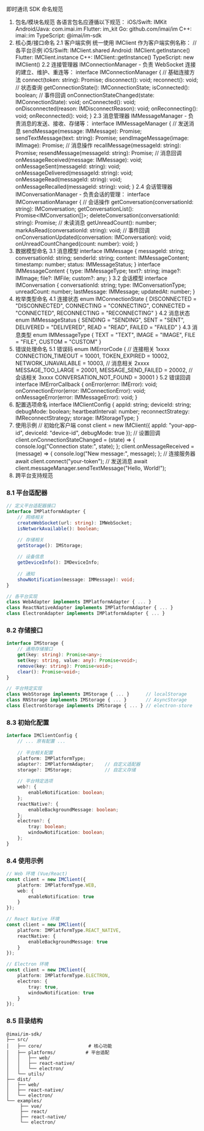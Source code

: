 即时通讯 SDK 命名规范
1. 包名/模块名规范
各语言包名应遵循以下规范：
iOS/Swift: IMKit
Android/Java: com.imai.im
Flutter: im_kit
Go: github.com/imai/im
C++: imai::im
TypeScript: @imai/im-sdk
2. 核心类/接口命名
2.1 客户端实例
统一使用 IMClient 作为客户端实例名称：
// 各平台示例
iOS/Swift: IMClient.shared
Android: IMClient.getInstance()
Flutter: IMClient.instance
C++: IMClient::getInstance()
TypeScript: new IMClient()
2.2 连接管理器
IMConnectionManager - 负责 WebSocket 连接的建立、维护、重连等：
interface IMConnectionManager {
// 基础连接方法
connect(token: string): Promise<void>;
disconnect(): void;
reconnect(): void;
// 状态查询
getConnectionState(): IMConnectionState;
isConnected(): boolean;
// 事件回调
onConnectionStateChanged(state: IMConnectionState): void;
onConnected(): void;
onDisconnected(reason: IMDisconnectReason): void;
onReconnecting(): void;
onReconnected(): void;
}
2.3 消息管理器
IMMessageManager - 负责消息的发送、接收、存储等：
interface IMMessageManager {
// 发送消息
sendMessage(message: IMMessage): Promise<void>;
sendTextMessage(text: string): Promise<void>;
sendImageMessage(image: IMImage): Promise<void>;
// 消息操作
recallMessage(messageId: string): Promise<void>;
resendMessage(messageId: string): Promise<void>;
// 消息回调
onMessageReceived(message: IMMessage): void;
onMessageSent(messageId: string): void;
onMessageDelivered(messageId: string): void;
onMessageRead(messageId: string): void;
onMessageRecalled(messageId: string): void;
}
2.4 会话管理器
IMConversationManager - 负责会话的管理：
interface IMConversationManager {
// 会话操作
getConversation(conversationId: string): IMConversation;
getConversationList(): Promise<IMConversation[]>;
deleteConversation(conversationId: string): Promise<void>;
// 未读消息
getUnreadCount(): number;
markAsRead(conversationId: string): void;
// 事件回调
onConversationUpdated(conversation: IMConversation): void;
onUnreadCountChanged(count: number): void;
}
3. 数据模型命名
3.1 消息模型
interface IMMessage {
messageId: string;
conversationId: string;
senderId: string;
content: IMMessageContent;
timestamp: number;
status: IMMessageStatus;
}
interface IMMessageContent {
type: IMMessageType;
text?: string;
image?: IMImage;
file?: IMFile;
custom?: any;
}
3.2 会话模型
interface IMConversation {
conversationId: string;
type: IMConversationType;
unreadCount: number;
lastMessage: IMMessage;
updatedAt: number;
}
4. 枚举类型命名
4.1 连接状态
enum IMConnectionState {
DISCONNECTED = "DISCONNECTED",
CONNECTING = "CONNECTING",
CONNECTED = "CONNECTED",
RECONNECTING = "RECONNECTING"
}
4.2 消息状态
enum IMMessageStatus {
SENDING = "SENDING",
SENT = "SENT",
DELIVERED = "DELIVERED",
READ = "READ",
FAILED = "FAILED"
}
4.3 消息类型
enum IMMessageType {
TEXT = "TEXT",
IMAGE = "IMAGE",
FILE = "FILE",
CUSTOM = "CUSTOM"
}
5. 错误处理命名
5.1 错误码
enum IMErrorCode {
// 连接相关 1xxxx
CONNECTION_TIMEOUT = 10001,
TOKEN_EXPIRED = 10002,
NETWORK_UNAVAILABLE = 10003,
// 消息相关 2xxxx
MESSAGE_TOO_LARGE = 20001,
MESSAGE_SEND_FAILED = 20002,
// 会话相关 3xxxx
CONVERSATION_NOT_FOUND = 30001
}
5.2 错误回调
interface IMErrorCallback {
onError(error: IMError): void;
onConnectionError(error: IMConnectionError): void;
onMessageError(error: IMMessageError): void;
}
6. 配置选项命名
interface IMClientConfig {
appId: string;
deviceId: string;
debugMode: boolean;
heartbeatInterval: number;
reconnectStrategy: IMReconnectStrategy;
storage: IMStorageType;
}
7. 使用示例
// 初始化客户端
const client = new IMClient({
appId: "your-app-id",
deviceId: "device-id",
debugMode: true
});
// 设置回调
client.onConnectionStateChanged = (state) => {
console.log("Connection state:", state);
};
client.onMessageReceived = (message) => {
console.log("New message:", message);
};
// 连接服务器
await client.connect("your-token");
// 发送消息
await client.messageManager.sendTextMessage("Hello, World!");
8. 跨平台支持规范

### 8.1 平台适配器

```typescript
// 定义平台适配器接口
interface IMPlatformAdapter {
    // 网络相关
    createWebSocket(url: string): IMWebSocket;
    isNetworkAvailable(): boolean;

    // 存储相关
    getStorage(): IMStorage;
    
    // 设备信息
    getDeviceInfo(): IMDeviceInfo;
    
    // 通知
    showNotification(message: IMMessage): void;
}

// 各平台实现
class WebAdapter implements IMPlatformAdapter { ... }
class ReactNativeAdapter implements IMPlatformAdapter { ... }
class ElectronAdapter implements IMPlatformAdapter { ... }
```

### 8.2 存储接口

```typescript
interface IMStorage {
    // 通用存储接口
    get(key: string): Promise<any>;
    set(key: string, value: any): Promise<void>;
    remove(key: string): Promise<void>;
    clear(): Promise<void>;
}

// 平台特定实现
class WebStorage implements IMStorage { ... }      // localStorage
class RNStorage implements IMStorage { ... }       // AsyncStorage
class ElectronStorage implements IMStorage { ... } // electron-store
```

### 8.3 初始化配置

```typescript
interface IMClientConfig {
    // ... 原有配置 ...
    
    // 平台相关配置
    platform: IMPlatformType;
    adapter?: IMPlatformAdapter;    // 自定义适配器
    storage?: IMStorage;            // 自定义存储
    
    // 平台特定选项
    web?: {
        enableNotification: boolean;
    };
    reactNative?: {
        enableBackgroundMessage: boolean;
    };
    electron?: {
        tray: boolean;
        windowNotification: boolean;
    };
}
```

### 8.4 使用示例

```typescript
// Web 环境 (Vue/React)
const client = new IMClient({
    platform: IMPlatformType.WEB,
    web: {
        enableNotification: true
    }
});

// React Native 环境
const client = new IMClient({
    platform: IMPlatformType.REACT_NATIVE,
    reactNative: {
        enableBackgroundMessage: true
    }
});

// Electron 环境
const client = new IMClient({
    platform: IMPlatformType.ELECTRON,
    electron: {
        tray: true,
        windowNotification: true
    }
});
```

### 8.5 目录结构

```
@imai/im-sdk/
├── src/
│   ├── core/                 # 核心功能
│   ├── platforms/           # 平台适配
│   │   ├── web/
│   │   ├── react-native/
│   │   └── electron/
│   └── utils/
├── dist/
│   ├── web/
│   ├── react-native/
│   └── electron/
└── examples/
     ├── vue/
     ├── react/
     ├── react-native/
     └── electron/
```